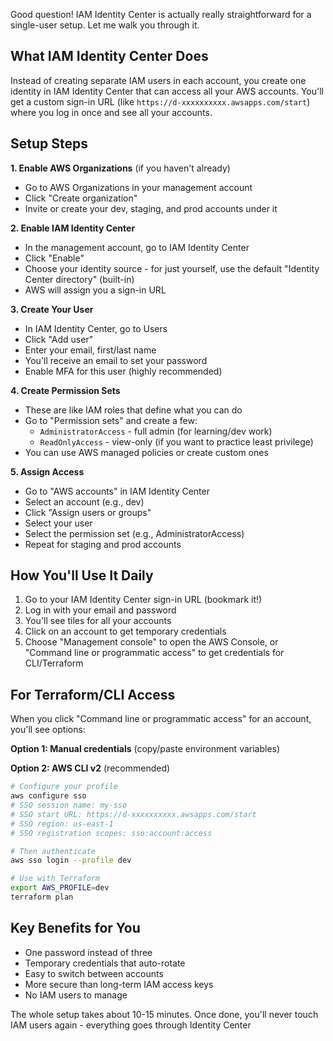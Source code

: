 Good question! IAM Identity Center is actually really straightforward for a single-user setup. Let me walk you through it.

## What IAM Identity Center Does

Instead of creating separate IAM users in each account, you create one identity in IAM Identity Center that can access all your AWS accounts. You'll get a custom sign-in URL (like `https://d-xxxxxxxxxx.awsapps.com/start`) where you log in once and see all your accounts.

## Setup Steps

**1. Enable AWS Organizations** (if you haven't already)
- Go to AWS Organizations in your management account
- Click "Create organization"
- Invite or create your dev, staging, and prod accounts under it

**2. Enable IAM Identity Center**
- In the management account, go to IAM Identity Center
- Click "Enable"
- Choose your identity source - for just yourself, use the default "Identity Center directory" (built-in)
- AWS will assign you a sign-in URL

**3. Create Your User**
- In IAM Identity Center, go to Users
- Click "Add user"
- Enter your email, first/last name
- You'll receive an email to set your password
- Enable MFA for this user (highly recommended)

**4. Create Permission Sets**
- These are like IAM roles that define what you can do
- Go to "Permission sets" and create a few:
  - `AdministratorAccess` - full admin (for learning/dev work)
  - `ReadOnlyAccess` - view-only (if you want to practice least privilege)
- You can use AWS managed policies or create custom ones

**5. Assign Access**
- Go to "AWS accounts" in IAM Identity Center
- Select an account (e.g., dev)
- Click "Assign users or groups"
- Select your user
- Select the permission set (e.g., AdministratorAccess)
- Repeat for staging and prod accounts

## How You'll Use It Daily

1. Go to your IAM Identity Center sign-in URL (bookmark it!)
2. Log in with your email and password
3. You'll see tiles for all your accounts
4. Click on an account to get temporary credentials
5. Choose "Management console" to open the AWS Console, or "Command line or programmatic access" to get credentials for CLI/Terraform

## For Terraform/CLI Access

When you click "Command line or programmatic access" for an account, you'll see options:

**Option 1: Manual credentials** (copy/paste environment variables)

**Option 2: AWS CLI v2** (recommended)
```bash
# Configure your profile
aws configure sso
# SSO session name: my-sso
# SSO start URL: https://d-xxxxxxxxxx.awsapps.com/start
# SSO region: us-east-1
# SSO registration scopes: sso:account:access

# Then authenticate
aws sso login --profile dev

# Use with Terraform
export AWS_PROFILE=dev
terraform plan
```

## Key Benefits for You

- One password instead of three
- Temporary credentials that auto-rotate
- Easy to switch between accounts
- More secure than long-term IAM access keys
- No IAM users to manage

The whole setup takes about 10-15 minutes. Once done, you'll never touch IAM users again - everything goes through Identity Center